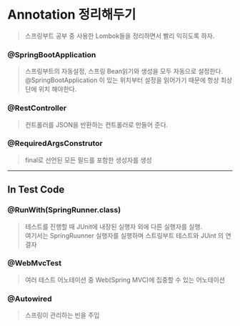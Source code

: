 # Annotation 정리해두기
> 스프링부트 공부 중 사용한 Lombok들을 정리하면서 빨리 익히도록 하자.

### @SpringBootApplication

> 스프링부트의 자동설정, 스프링 Bean읽기와 생성을 모두 자동으로 설정한다.
@SpringBootApplication 이 있는 위치부터 설정을 읽어가기 때문에 항상 최상단에 위치 해야한다.

### @RestController

> 컨트롤러를 JSON을 반환하는 컨트롤러로 만들어 준다.

### @RequiredArgsConstrutor

> final로 선언된 모든 필드를 포함한 생성자를 생성

---

## In Test Code

### @RunWith(SpringRunner.class)

> 테스트를 진행할 때 JUnit에 내장된 실행자 외에 다른 실행자를 실행.  
여기서는 SpringRuunner 실행자를 실행하며 스트링부트 테스트와 JUint 의 연결자

### @WebMvcTest

> 여러 테스트 어노테이션 중 Web(Spring MVC)에 집중할 수 있는 어노테이션

### @Autowired

> 스프링이 관리하는 빈을 주입